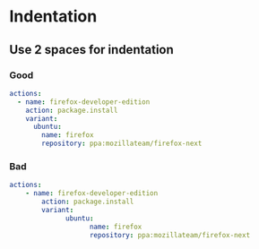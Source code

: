 # Indentation

## Use 2 spaces for indentation

### Good

```yaml
actions:
  - name: firefox-developer-edition
    action: package.install
    variant:
      ubuntu:
        name: firefox
        repository: ppa:mozillateam/firefox-next
```

### Bad

```yaml
actions:
    - name: firefox-developer-edition
        action: package.install
        variant:
              ubuntu:
                    name: firefox
                    repository: ppa:mozillateam/firefox-next
```

